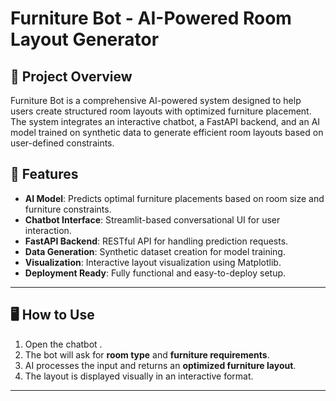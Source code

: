 # Furniture Bot - AI-Powered Room Layout Generator

## 📌 Project Overview
Furniture Bot is a comprehensive AI-powered system designed to help users create structured room layouts with optimized furniture placement. The system integrates an interactive chatbot, a FastAPI backend, and an AI model trained on synthetic data to generate efficient room layouts based on user-defined constraints.

## 🚀 Features
- **AI Model**: Predicts optimal furniture placements based on room size and furniture constraints.
- **Chatbot Interface**: Streamlit-based conversational UI for user interaction.
- **FastAPI Backend**: RESTful API for handling prediction requests.
- **Data Generation**: Synthetic dataset creation for model training.
- **Visualization**: Interactive layout visualization using Matplotlib.
- **Deployment Ready**: Fully functional and easy-to-deploy setup.
---

## 🖥️ How to Use
1. Open the chatbot .
2. The bot will ask for **room type** and **furniture requirements**.
3. AI processes the input and returns an **optimized furniture layout**.
4. The layout is displayed visually in an interactive format.

---




